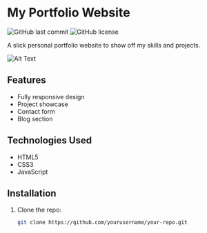 # My Portfolio Website
![GitHub last commit](https://img.shields.io/github/last-commit/Akash-rengaraj/Portfolio-Website)
![GitHub license](https://img.shields.io/github/license/Akash-rengaraj/Portfolio-Website)

A slick personal portfolio website to show off my skills and projects.

![Alt Text](https://github.com/Akash-rengaraj/Images/blob/main/Screenshot%202025-03-11%20202253.png)

## Features
- Fully responsive design
- Project showcase
- Contact form
- Blog section

## Technologies Used
- HTML5
- CSS3
- JavaScript

## Installation
1. Clone the repo:
   ```sh
   git clone https://github.com/yourusername/your-repo.git
